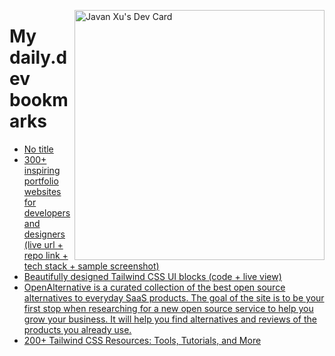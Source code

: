 
<a href="https://app.daily.dev/JavanXU"><img align="right" src="https://api.daily.dev/devcards/e45a150971844cd6959a94bb94e861ea.png?r=quw" width="400" alt="Javan Xu's Dev Card"/></a>

# My daily.dev bookmarks
<!-- daily.dev BOOKMARKS:START -->
- [No title](https://app.daily.dev/posts/w9pl62nC8?utm_source=rss&utm_medium=bookmarks&utm_campaign=6ueXw3FRNQzpNtewCDbI6)
- [300+ inspiring portfolio websites for developers and designers &lpar;live url + repo link + tech stack + sample screenshot&rpar;](https://app.daily.dev/posts/2gFnsOHfA?utm_source=rss&utm_medium=bookmarks&utm_campaign=6ueXw3FRNQzpNtewCDbI6)
- [Beautifully designed Tailwind CSS UI blocks &lpar;code + live view&rpar;](https://app.daily.dev/posts/HldJzsChv?utm_source=rss&utm_medium=bookmarks&utm_campaign=6ueXw3FRNQzpNtewCDbI6)
- [OpenAlternative is a curated collection of the best open source alternatives to everyday SaaS products. The goal of the site is to be your first stop when researching for a new open source service to help you grow your business. It will help you find alternatives and reviews of the products you already use.](https://app.daily.dev/posts/Owxra1A9e?utm_source=rss&utm_medium=bookmarks&utm_campaign=6ueXw3FRNQzpNtewCDbI6)
- [200+ Tailwind CSS Resources: Tools, Tutorials, and More](https://app.daily.dev/posts/yOQCyRmJT?utm_source=rss&utm_medium=bookmarks&utm_campaign=6ueXw3FRNQzpNtewCDbI6)
<!-- daily.dev BOOKMARKS:END -->
